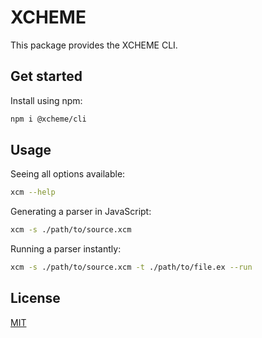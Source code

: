 # XCHEME

This package provides the XCHEME CLI.

## Get started

Install using npm:

```sh
npm i @xcheme/cli
```

## Usage

Seeing all options available:

```sh
xcm --help
```

Generating a parser in JavaScript:

```sh
xcm -s ./path/to/source.xcm
```

Running a parser instantly:

```sh
xcm -s ./path/to/source.xcm -t ./path/to/file.ex --run
```

## License

[MIT](https://balmante.eti.br)
